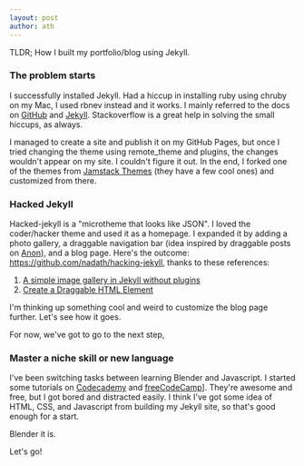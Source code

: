 ```yaml
---
layout: post
author: ath
---
```


TLDR; How I built my portfolio/blog using Jekyll.

### The problem starts

I successfully installed Jekyll. Had a hiccup in installing ruby using chruby on my Mac, I used rbnev instead and it works. I mainly referred to the docs on [GitHub](https://docs.github.com/en/pages/setting-up-a-github-pages-site-with-jekyll/about-github-pages-and-jekyll) and [Jekyll](https://jekyllrb.com/docs/installation/). Stackoverflow is a great help in solving the small hiccups, as always.

I managed to create a site and publish it on my GitHub Pages, but once I tried changing the theme using remote_theme and plugins, the changes wouldn't appear on my site. I couldn't figure it out. In the end, I forked one of the themes from [Jamstack Themes](https://jamstackthemes.dev/ssg/jekyll/) (they have a few cool ones) and customized from there.

### Hacked Jekyll

Hacked-jekyll is a "microtheme that looks like JSON". I loved the coder/hacker theme and used it as a homepage. I expanded it by adding a photo gallery, a draggable navigation bar (idea inspired by draggable posts on [Anon](http://anon.com.hk)), and a blog page. Here's the outcome: <https://github.com/nadath/hacking-jekyll>, thanks to these references:
1. [A simple image gallery in Jekyll without plugins](https://dmnfarrell.github.io/software/jekyll-galleries)
2. [Create a Draggable HTML Element](https://www.w3schools.com/howto/howto_js_draggable.asp)

I'm thinking up something cool and weird to customize the blog page further. Let's see how it goes.

For now, we've got to go to the next step,

### Master a niche skill or new language

I've been switching tasks between learning Blender and Javascript. I started some tutorials on [Codecademy](https://www.codecademy.com/learn) and [freeCodeCamp](https://www.freecodecamp.org)]. They're awesome and free, but I got bored and distracted easily. I think I've got some idea of HTML, CSS, and Javascript from building my Jekyll site, so that's good enough for a start.

Blender it is.

Let's go!






